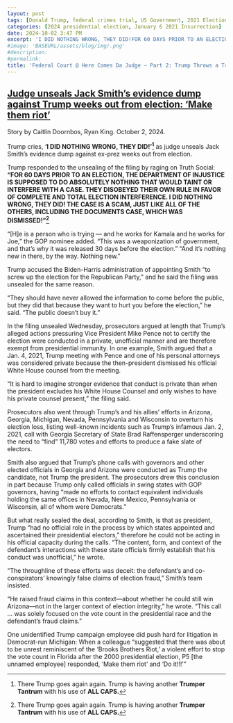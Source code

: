 ```yaml
---
layout: post
tags: [Donald Trump, federal crimes trial, US Government, 2021 Election Overthrow Attempt, court filing unsealed, politics]
categories: [2024 presidential election, January 6 2021 Insurrection]
date: 2024-10-02 3:47 PM
excerpt: 'I DID NOTHING WRONG, THEY DID!FOR 60 DAYS PRIOR TO AN ELECTION, THE DEPARTMENT OF INJUSTICE IS SUPPOSED TO DO ABSOLUTELY NOTHING THAT WOULD TAINT OR INTERFERE WITH A CASE. THEY DISOBEYED THEIR OWN RULE IN FAVOR OF COMPLETE AND TOTAL ELECTION INTERFERENCE. I DID NOTHING WRONG, THEY DID! THE CASE IS A SCAM, JUST LIKE ALL OF THE OTHERS, INCLUDING THE DOCUMENTS CASE, WHICH WAS DISMISSED! – One guess as to who used their TwitterPhone. @RalphHightower '
#image: 'BASEURL/assets/blog/img/.png'
#description:
#permalink:
title: 'Federal Court @ Here Comes Da Judge – Part 2: Trump Throws a Trumper Tantrum When Judge Unseals Government Evidence Dump'
---
```


## [Judge unseals Jack Smith’s evidence dump against Trump weeks out from election: ‘Make them riot’](https://nypost.com/2024/10/02/us-news/trump-resorted-to-crimes-after-losing-2020-election-in-failed-bid-to-cling-to-power-feds/)

Story by Caitlin Doornbos, Ryan King. October 2, 2024.

Trump cries, **‘I DID NOTHING WRONG, THEY DID!’[^61]** as judge unseals Jack Smith’s evidence dump against ex-prez weeks out from election.

Trump responded to the unsealing of the filing by raging on Truth Social: **“FOR 60 DAYS PRIOR TO AN ELECTION, THE DEPARTMENT OF INJUSTICE IS SUPPOSED TO DO ABSOLUTELY NOTHING THAT WOULD TAINT OR INTERFERE WITH A CASE. THEY DISOBEYED THEIR OWN RULE IN FAVOR OF COMPLETE AND TOTAL ELECTION INTERFERENCE. I DID NOTHING WRONG, THEY DID! THE CASE IS A SCAM, JUST LIKE ALL OF THE OTHERS, INCLUDING THE DOCUMENTS CASE, WHICH WAS DISMISSED!”[^61]**


“[H]e is a person who is trying — and he works for Kamala and he works for Joe,” the GOP nominee added. “This was a weaponization of government, and that’s why it was released 30 days before the election.” “And it’s nothing new in there, by the way. Nothing new.”

Trump accused the Biden-Harris administration of appointing Smith “to screw up the election for the Republican Party,” and he said the filing was unsealed for the same reason.

“They should have never allowed the information to come before the public, but they did that because they want to hurt you before the election,” he said. “The public doesn’t buy it.”

In the filing unsealed Wednesday, prosecutors argued at length that Trump’s alleged actions pressuring Vice President Mike Pence not to certify the election were conducted in a private, unofficial manner and are therefore exempt from presidential immunity. In one example, Smith argued that a Jan. 4, 2021, Trump meeting with Pence and one of his personal attorneys was considered private because the then-president dismissed his official White House counsel from the meeting.

“It is hard to imagine stronger evidence that conduct is private than when the president excludes his White House Counsel and only wishes to have his private counsel present,” the filing said.

Prosecutors also went through Trump’s and his allies’ efforts in Arizona, Georgia, Michigan, Nevada, Pennsylvania and Wisconsin to overturn his election loss, listing well-known incidents such as Trump’s infamous Jan. 2, 2021, call with Georgia Secretary of State Brad Raffensperger underscoring the need to “find” 11,780 votes and efforts to produce a fake slate of electors.

Smith also argued that Trump’s phone calls with governors and other elected officials in Georgia and Arizona were conducted as Trump the candidate, not Trump the president. The prosecutors drew this conclusion in part because Trump only called officials in swing states with GOP governors, having “made no efforts to contact equivalent individuals holding the same offices in Nevada, New Mexico, Pennsylvania or Wisconsin, all of whom were Democrats.”

But what really sealed the deal, according to Smith, is that as president, Trump “had no official role in the process by which states appointed and ascertained their presidential electors,” therefore he could not be acting in his official capacity during the calls. “The content, form, and context of the defendant’s interactions with these state officials firmly establish that his conduct was unofficial,” he wrote.

“The throughline of these efforts was deceit: the defendant’s and co-conspirators’ knowingly false claims of election fraud,” Smith’s team insisted.

“He raised fraud claims in this context—about whether he could still win Arizona—not in the larger context of election integrity,” he wrote. “This call … was solely focused on the vote count in the presidential race and the defendant’s fraud claims.”

One unidentified Trump campaign employee did push hard for litigation in Democrat-run Michigan: When a colleague “suggested that there was about to be unrest reminiscent of the ‘Brooks Brothers Riot,’ a violent effort to stop the vote count in Florida after the 2000 presidential election, P5 [the unnamed employee] responded, ‘Make them riot’ and ‘Do it!!!’”

[^61]: There Trump goes again again. Trump is having another **Trumper Tantrum** with his use of **ALL CAPS.**

